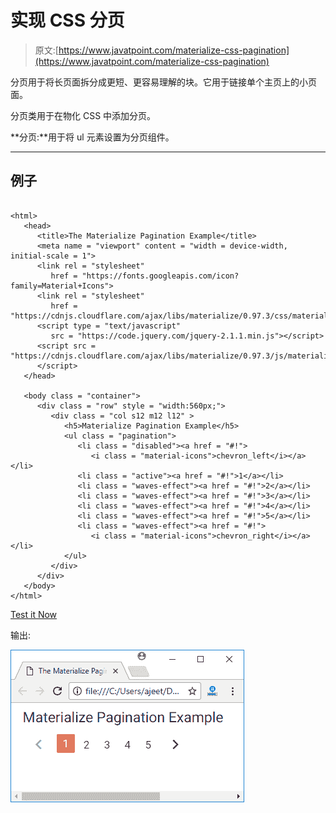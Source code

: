 # 实现 CSS 分页

> 原文:[https://www.javatpoint.com/materialize-css-pagination](https://www.javatpoint.com/materialize-css-pagination)

分页用于将长页面拆分成更短、更容易理解的块。它用于链接单个主页上的小页面。

分页类用于在物化 CSS 中添加分页。

**分页:**用于将 ul 元素设置为分页组件。

* * *

## 例子

```

<html>
   <head>
      <title>The Materialize Pagination Example</title>
      <meta name = "viewport" content = "width = device-width, initial-scale = 1">      
      <link rel = "stylesheet"
         href = "https://fonts.googleapis.com/icon?family=Material+Icons">
      <link rel = "stylesheet"
         href = "https://cdnjs.cloudflare.com/ajax/libs/materialize/0.97.3/css/materialize.min.css">
      <script type = "text/javascript"
         src = "https://code.jquery.com/jquery-2.1.1.min.js"></script>
      <script src = "https://cdnjs.cloudflare.com/ajax/libs/materialize/0.97.3/js/materialize.min.js">
      </script>
   </head>

   <body class = "container"> 
      <div class = "row" style = "width:560px;">
         <div class = "col s12 m12 l12" >
            <h5>Materialize Pagination Example</h5>
            <ul class = "pagination">
               <li class = "disabled"><a href = "#!">
                  <i class = "material-icons">chevron_left</i></a></li>
               <li class = "active"><a href = "#!">1</a></li>
               <li class = "waves-effect"><a href = "#!">2</a></li>
               <li class = "waves-effect"><a href = "#!">3</a></li>
               <li class = "waves-effect"><a href = "#!">4</a></li>
               <li class = "waves-effect"><a href = "#!">5</a></li>
               <li class = "waves-effect"><a href = "#!">
                  <i class = "material-icons">chevron_right</i></a></li>
            </ul>
         </div>
      </div>      
   </body>  
</html>

```

[Test it Now](https://www.javatpoint.com/oprweb/test.jsp?filename=materializecsspagination1)

输出:

![Materialize Pagination 1](img/ee1468a9aa1ffefa7af95420f78a480f.png)